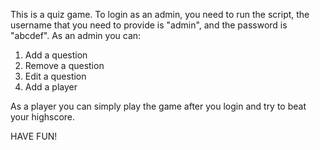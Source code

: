This is a quiz game.
To login as an admin, you need to run the script, the username that you need to provide is "admin", and the password is "abcdef". As an admin you can:  
1. Add a question  
2. Remove a question  
3. Edit a question  
4. Add a player  
  
As a player you can simply play the game after you login and try to beat your highscore.  
  
HAVE FUN!
